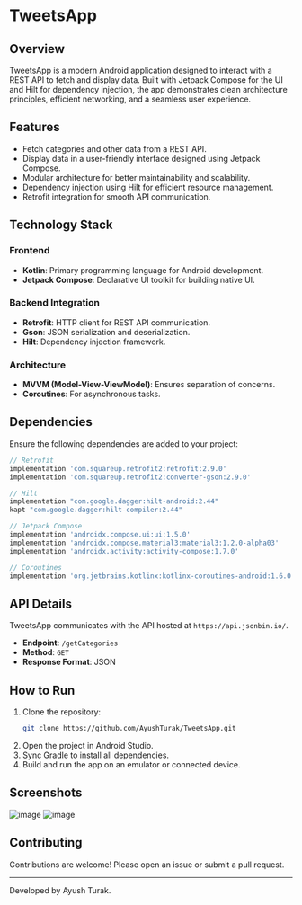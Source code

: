 # TweetsApp

## Overview
TweetsApp is a modern Android application designed to interact with a REST API to fetch and display data. Built with Jetpack Compose for the UI and Hilt for dependency injection, the app demonstrates clean architecture principles, efficient networking, and a seamless user experience.

## Features
- Fetch categories and other data from a REST API.
- Display data in a user-friendly interface designed using Jetpack Compose.
- Modular architecture for better maintainability and scalability.
- Dependency injection using Hilt for efficient resource management.
- Retrofit integration for smooth API communication.

## Technology Stack
### Frontend
- **Kotlin**: Primary programming language for Android development.
- **Jetpack Compose**: Declarative UI toolkit for building native UI.

### Backend Integration
- **Retrofit**: HTTP client for REST API communication.
- **Gson**: JSON serialization and deserialization.
- **Hilt**: Dependency injection framework.

### Architecture
- **MVVM (Model-View-ViewModel)**: Ensures separation of concerns.
- **Coroutines**: For asynchronous tasks.

## Dependencies
Ensure the following dependencies are added to your project:

```gradle
// Retrofit
implementation 'com.squareup.retrofit2:retrofit:2.9.0'
implementation 'com.squareup.retrofit2:converter-gson:2.9.0'

// Hilt
implementation "com.google.dagger:hilt-android:2.44"
kapt "com.google.dagger:hilt-compiler:2.44"

// Jetpack Compose
implementation 'androidx.compose.ui:ui:1.5.0'
implementation 'androidx.compose.material3:material3:1.2.0-alpha03'
implementation 'androidx.activity:activity-compose:1.7.0'

// Coroutines
implementation 'org.jetbrains.kotlinx:kotlinx-coroutines-android:1.6.0'
```

## API Details
TweetsApp communicates with the API hosted at `https://api.jsonbin.io/`.
- **Endpoint**: `/getCategories`
- **Method**: `GET`
- **Response Format**: JSON

## How to Run
1. Clone the repository:
   ```bash
   git clone https://github.com/AyushTurak/TweetsApp.git
   ```
2. Open the project in Android Studio.
3. Sync Gradle to install all dependencies.
4. Build and run the app on an emulator or connected device.

## Screenshots
![image](https://github.com/user-attachments/assets/a59ca8b6-9561-4186-a70b-faf58415f489)
![image](https://github.com/user-attachments/assets/a9709d50-dfcc-46a1-8efd-b97f103c211c)

## Contributing
Contributions are welcome! Please open an issue or submit a pull request.

---
Developed by Ayush Turak.

